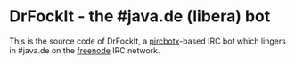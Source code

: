 # DrFockIt - the #java.de (libera) bot

This is the source code of DrFockIt, a [pircbotx](https://github.com/pircbotx/pircbotx)-based IRC bot which lingers in #java.de on the [freenode](https://freenode.net) IRC network. 
